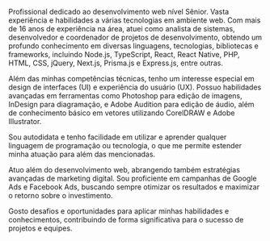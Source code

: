 Profissional dedicado ao desenvolvimento web nível Sênior. Vasta experiência e habilidades a várias tecnologias em ambiente web. Com mais de 16 anos de experiência na área, atuei como analista de sistemas, desenvolvedor e coordenador de projetos de desenvolvimento, obtendo um profundo conhecimento em diversas linguagens, tecnologias, bibliotecas e frameworks, incluindo Node.js, TypeScript, React, React Native, PHP, HTML, CSS, jQuery, Next.js, Prisma.js e Express.js, entre outras.

Além das minhas competências técnicas, tenho um interesse especial em design de interfaces (UI) e experiência do usuário (UX). Possuo habilidades avançadas em ferramentas como Photoshop para edição de imagens, InDesign para diagramação, e Adobe Audition para edição de áudio, além de conhecimento básico em vetores utilizando CorelDRAW e Adobe Illustrator.

Sou autodidata e tenho facilidade em utilizar e aprender qualquer linguagem de programação ou tecnologia, o que me permite estender minha atuação para além das mencionadas.

Atuo além do desenvolvimento web, abrangendo também estratégias avançadas de marketing digital. Sou proficiente em campanhas de Google Ads e Facebook Ads, buscando sempre otimizar os resultados e maximizar o retorno sobre o investimento.

Gosto desafios e oportunidades para aplicar minhas habilidades e conhecimentos, contribuindo de forma significativa para o sucesso de projetos e equipes.
